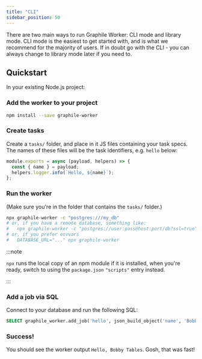 ```yaml
---
title: "CLI"
sidebar_position: 50
---
```


There are two main ways to run Graphile Worker: CLI mode and library mode. CLI
mode is the easiest to get started with, and is what we recommend for the
majority of users. If in doubt go with the CLI - you can always change to
library mode later if you need to.

## Quickstart

In your existing Node.js project:

### Add the worker to your project

```sh npm2yarn
npm install --save graphile-worker
```

### Create tasks

Create a `tasks/` folder, and place in it JS files containing your task specs.
The names of these files will be the task identifiers, e.g. `hello` below:

```js title="tasks/hello.js"
module.exports = async (payload, helpers) => {
  const { name } = payload;
  helpers.logger.info(`Hello, ${name}`);
};
```

### Run the worker

(Make sure you&apos;re in the folder that contains the `tasks/` folder.)

```bash
npx graphile-worker -c "postgres:///my_db"
# or, if you have a remote database, something like:
#   npx graphile-worker -c "postgres://user:pass@host:port/db?ssl=true"
# or, if you prefer envvars
#   DATABASE_URL="..." npx graphile-worker
```

:::note

`npx` runs the local copy of an npm module if it is installed, when you&apos;re
ready, switch to using the `package.json` `"scripts"` entry instead.

:::

### Add a job via SQL

Connect to your database and run the following SQL:

```sql
SELECT graphile_worker.add_job('hello', json_build_object('name', 'Bobby Tables'));
```

### Success!

You should see the worker output `Hello, Bobby Tables`. Gosh, that was fast!
